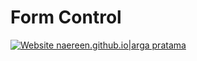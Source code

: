 # Form Control

[![Website naereen.github.io|arga pratama](https://img.shields.io/website-up-down-green-red/https/naereen.github.io.svg)](https://naereen.github.io/)
